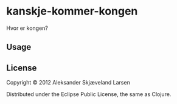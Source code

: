 # kanskje-kommer-kongen

Hvor er kongen?

## Usage



## License

Copyright © 2012 Aleksander Skjæveland Larsen

Distributed under the Eclipse Public License, the same as Clojure.

